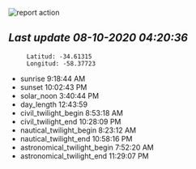 ![report action](https://github.com/matiasz8/actions-for-reports/workflows/report%20action/badge.svg?branch=develop) 


## *****Last update 08-10-2020 04:20:36*****



		 Latitud: -34.61315
		 Longitud: -58.37723

 - sunrise 	 9:18:44 AM
 - sunset 	 10:02:43 PM
 - solar_noon 	 3:40:44 PM
 - day_length 	 12:43:59
 - civil_twilight_begin 	 8:53:18 AM
 - civil_twilight_end 	 10:28:09 PM
 - nautical_twilight_begin 	 8:23:12 AM
 - nautical_twilight_end 	 10:58:16 PM
 - astronomical_twilight_begin 	 7:52:20 AM
 - astronomical_twilight_end 	 11:29:07 PM
